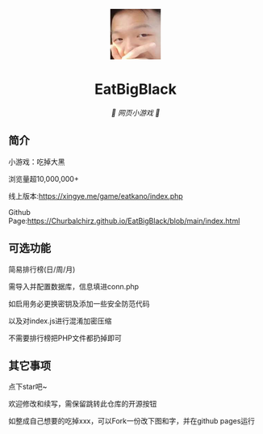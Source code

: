 <p align="center">
  <a href="https://xingye.me/game/eatkano"><img src="https://github.com/arcxingye/EatKano/blob/main/static/image/ClickBefore.png?raw=true" width="100" height="100" alt="EatBigBlack"></a>
</p>
<div align="center">

# EatBigBlack

_🦌 网页小游戏 🥛_

</div>


## 简介

小游戏：吃掉大黑

浏览量超10,000,000+

线上版本:https://xingye.me/game/eatkano/index.php

Github Page:https://Churbalchirz.github.io/EatBigBlack/blob/main/index.html

## 可选功能

简易排行榜(日/周/月)

需导入并配置数据库，信息填进conn.php

如启用务必更换密钥及添加一些安全防范代码

以及对index.js进行混淆加密压缩

不需要排行榜把PHP文件都扔掉即可

## 其它事项

点下star吧~

欢迎修改和续写，需保留跳转此仓库的开源按钮

如整成自己想要的吃掉xxx，可以Fork一份改下图和字，并在github pages运行

